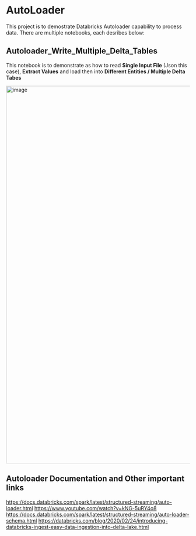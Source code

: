 # AutoLoader

This project is to demostrate Databricks Autoloader capability to process data. There are multiple notebooks, each desribes below:



## Autoloader_Write_Multiple_Delta_Tables
This notebook is to demonstrate as how to read **Single Input File** (Json this case), **Extract Values** and load then into **Different Entities / Multiple Delta Tabes** 

<img width="1031" alt="image" src="https://user-images.githubusercontent.com/95003669/167319180-912a1e6e-2543-40c9-b9b8-fd462d80e46c.png">


## Autoloader Documentation and Other important links
https://docs.databricks.com/spark/latest/structured-streaming/auto-loader.html 
https://www.youtube.com/watch?v=kNG-5uRY4o8 
https://docs.databricks.com/spark/latest/structured-streaming/auto-loader-schema.html 
https://databricks.com/blog/2020/02/24/introducing-databricks-ingest-easy-data-ingestion-into-delta-lake.html
